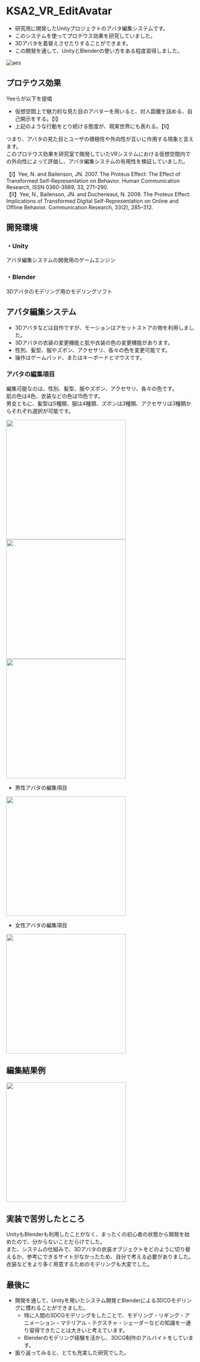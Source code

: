# KSA2_VR_EditAvatar
- 研究用に開発したUnityプロジェクトのアバタ編集システムです。
- このシステムを使ってプロテウス効果を研究していました。
- 3Dアバタを着替えさせたりすることができます。
- この開発を通して、UnityとBlenderの使い方をある程度習得しました。

![aes](https://user-images.githubusercontent.com/25292248/51665498-38b4b800-1fff-11e9-9120-f80df15e3276.gif)

## プロテウス効果
Yeeらが以下を提唱
- 仮想空間上で魅力的な見た目のアバターを用いると、対人距離を詰める、自己開示をする。【Ⅰ】
- 上記のような行動をとり続ける態度が、現実世界にも表れる。【Ⅱ】

つまり、アバタの見た目とユーザの積極性や外向性が互いに作用する現象と言えます。  
このプロテウス効果を研究室で開発していたVRシステムにおける仮想空間内での外向性によって評価し、アバタ編集システムの有用性を検証していました。 

【Ⅰ】Yee, N. and Bailenson, JN. 2007. The Proteus Effect: The Effect of Transformed Self-Representation on Behavior. Human Communication Research, ISSN 0360-3989, 33, 271–290.   
【Ⅱ】Yee, N., Bailenson, JN. and Ducheneaut, N. 2009. The Proteus Effect: Implications of Transformed Digital Self-Representation on Online and Offline Behavior. Communication Research, 33(2), 285–312. 

## 開発環境
### ・Unity
アバタ編集システムの開発用のゲームエンジン
### ・Blender
3Dアバタのモデリング用のモデリングソフト

## アバタ編集システム
- 3Dアバタなどは自作ですが、モーションはアセットストアの物を利用しました。
- 3Dアバタの衣装の変更機能と肌や衣装の色の変更機能があります。
- 性別、髪型、服やズボン、アクセサリ、各々の色を変更可能です。
- 操作はゲームパッド、またはキーボードとマウスです。

### アバタの編集項目
編集可能なのは、性別、髪型、服やズボン、アクセサリ、各々の色です。  
肌の色は4色、衣装などの色は15色です。  
男女ともに、髪型は5種類、服は4種類、ズボンは3種類、アクセサリは3種類からそれぞれ選択が可能です。

<img src=https://user-images.githubusercontent.com/25292248/51663428-21bf9700-1ffa-11e9-8f13-e210c70b9d44.png width=320>
<img src=https://user-images.githubusercontent.com/25292248/51663429-21bf9700-1ffa-11e9-845c-b29bbe51b78e.png width=320>
<img src=https://user-images.githubusercontent.com/25292248/51663426-21bf9700-1ffa-11e9-8598-18ba940728d2.png width=320>

- 男性アバタの編集項目
<img src=https://user-images.githubusercontent.com/25292248/51663444-2be19580-1ffa-11e9-8de9-8d8ca4ddf6be.PNG width=320>

- 女性アバタの編集項目
<img src=https://user-images.githubusercontent.com/25292248/51663446-2be19580-1ffa-11e9-9fb5-0b9ae8a4f9e0.PNG width=320>

## 編集結果例
<img src=https://user-images.githubusercontent.com/25292248/51663438-25ebb480-1ffa-11e9-8294-836f6ac43234.PNG width=320>

## 実装で苦労したところ
UnityもBlenderも利用したことがなく、まったくの初心者の状態から開発を始めたので、分からないことだらけでした。  
また、システムの仕組みで、3Dアバタの衣装オブジェクトをどのように切り替えるか、参考にできるサイトがなかったため、自分で考える必要がありました。  
衣装などをより多く用意するためのモデリングも大変でした。

## 最後に
- 開発を通して、Unityを用いたシステム開発とBlenderによる3DCGモデリングに慣れることができました。
  - 特に人間の3DCGモデリングをしたことで、モデリング・リギング・アニメーション・マテリアル・テクスチャ・シェーダーなどの知識を一通り習得できたことは大きいと考えています。
  - Blenderのモデリング経験を活かし、3DCG制作のアルバイトをしています。
- 振り返ってみると、とても充実した研究でした。
